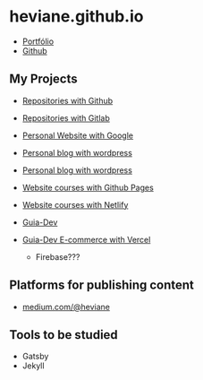 # heviane.github.io

- [Portfólio](https://heviane.github.io)
- [Github](https://heviane.github.io/heviane)

## My Projects

- [Repositories with Github](https://github.com/heviane)
- [Repositories with Gitlab](https://gitlab.com/heviane-bastos)

- [Personal Website with Google](https://sites.google.com/view/heviane/home?authuser=1)
- [Personal blog with wordpress](https://heviane.wordpress.com)
- [Personal blog with wordpress](https://guiadevtech.wordpress.com)

- [Website courses with Github Pages](https://heviane.github.io/site-courses)
- [Website courses with Netlify](https://heviane.netlify.app)
- [Guia-Dev](https://heviane.github.io/guia-dev)
- [Guia-Dev E-commerce with Vercel](https://vercel.com/heviane/sitestore)
  - Firebase???

## Platforms for publishing content

- [medium.com/@heviane](https://medium.com/@heviane)

## Tools to be studied

- Gatsby
- Jekyll
